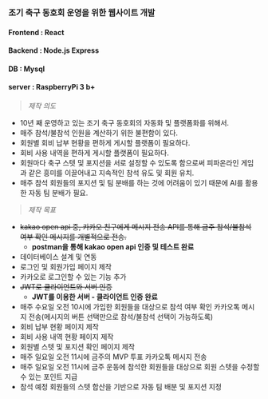### 조기 축구 동호회 운영을 위한 웹사이트 개발
#### Frontend : React
#### Backend : Node.js Express
#### DB : Mysql
#### server : RaspberryPi 3 b+
   
> _제작 의도_
* 10년 째 운영하고 있는 조기 축구 동호회의 자동화 및 플랫폼화를 위해서.   
* 매주 참석/불참석 인원을 계산하기 위한 불편함이 있다.   
* 회원별 회비 납부 현황을 편하게 게시할 플랫폼이 필요하다.   
* 회비 사용 내역을 편하게 게시할 플랫폼이 필요하다.   
* 회원마다 축구 스텟 및 포지션을 서로 설정할 수 있도록 함으로써 피파온라인 게임과 같은 흥미를 이끌어내고 지속적인 참석 유도 및 회원 유치.   
* 매주 참석 회원들의 포지션 및 팀 분배를 하는 것에 어려움이 있기 때문에 AI를 활용한 자동 팀 분배가 필요.
   
   
> _제작 목표_
* ~~kakao open api 중, 카카오 친구에게 메시지 전송 API를 통해 금주 참석/불참석 여부 확인 메시지를 개별적으로 전송.~~
     - __postman을 통해 kakao open api 인증 및 테스트 완료__
* 데이터베이스 설계 및 연동
* 로그인 및 회원가입 페이지 제작
* 카카오로 로그인할 수 있는 기능 추가
* ~~JWT로 클라이언트와 서버 인증~~
     - __JWT를 이용한 서버 - 클라이언트 인증 완료__
* 매주 수요일 오전 10시에 가입한 회원들을 대상으로 참석 여부 확인 카카오톡 메시지 전송(메시지의 버튼 선택만으로 참석/불참석 선택이 가능하도록)
* 회비 납부 현황 페이지 제작
* 회비 사용 내역 현황 페이지 제작
* 회원별 스텟 및 포지션 확인 페이지 제작
* 매주 일요일 오전 11시에 금주의 MVP 투표 카카오톡 메시지 전송
* 매주 일요일 오전 11시에 금주 운동에 참석한 회원들을 대상으로 회원 스텟을 수정할 수 있는 포인트 지급
* 참석 예정 회원들의 스텟 합산을 기반으로 자동 팀 배분 및 포지션 지정
